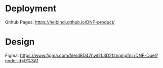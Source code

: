 # Deployment
Github Pages: https://helbindi.github.io/DNF-product/

# Design
Figma: https://www.figma.com/file/dBD47hwl2L3D2fznqmpfnL/DNF-Duel?node-id=0%3A1
